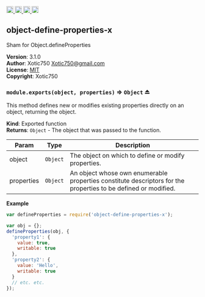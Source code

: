 <a href="https://travis-ci.org/Xotic750/object-define-properties-x"
   title="Travis status">
<img
   src="https://travis-ci.org/Xotic750/object-define-properties-x.svg?branch=master"
   alt="Travis status" height="18"/>
</a>
<a href="https://david-dm.org/Xotic750/object-define-properties-x"
   title="Dependency status">
<img src="https://david-dm.org/Xotic750/object-define-properties-x.svg"
   alt="Dependency status" height="18"/>
</a>
<a href="https://david-dm.org/Xotic750/object-define-properties-x#info=devDependencies"
   title="devDependency status">
<img src="https://david-dm.org/Xotic750/object-define-properties-x/dev-status.svg"
   alt="devDependency status" height="18"/>
</a>
<a href="https://badge.fury.io/js/object-define-properties-x" title="npm version">
<img src="https://badge.fury.io/js/object-define-properties-x.svg"
   alt="npm version" height="18"/>
</a>
<a name="module_object-define-properties-x"></a>

## object-define-properties-x
Sham for Object.defineProperties

**Version**: 3.1.0  
**Author**: Xotic750 <Xotic750@gmail.com>  
**License**: [MIT](&lt;https://opensource.org/licenses/MIT&gt;)  
**Copyright**: Xotic750  
<a name="exp_module_object-define-properties-x--module.exports"></a>

### `module.exports(object, properties)` ⇒ <code>Object</code> ⏏
This method defines new or modifies existing properties directly on an
object, returning the object.

**Kind**: Exported function  
**Returns**: <code>Object</code> - The object that was passed to the function.  

| Param | Type | Description |
| --- | --- | --- |
| object | <code>Object</code> | The object on which to define or modify properties. |
| properties | <code>Object</code> | An object whose own enumerable properties  constitute descriptors for the properties to be defined or modified. |

**Example**  
```js
var defineProperties = require('object-define-properties-x');

var obj = {};
defineProperties(obj, {
  'property1': {
    value: true,
    writable: true
  },
  'property2': {
    value: 'Hello',
    writable: true
  }
  // etc. etc.
});
```
